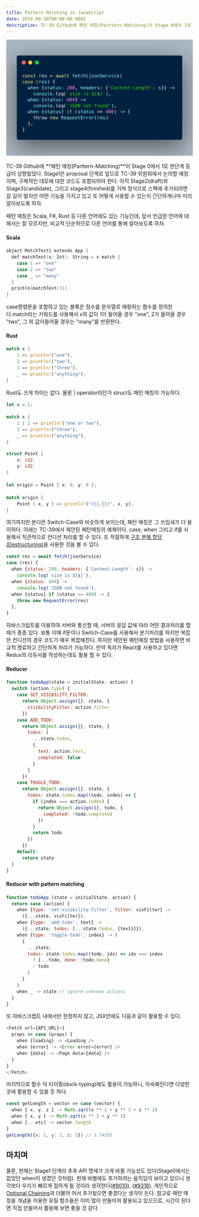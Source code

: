 ```yaml
---
title: Pattern Matching in JavaScript
date: 2019-09-30T00:00:00.000Z
description: TC-39 Github에 패턴 매칭(Parttern-Matching)이 Stage 0에서 1로 한단계 등급이 상향됬었다. Stage1은 proposal 단계로 앞으로 TC-39 위원회에서 논의할 예정이며, 구체적인 데모에 대한 코드도 포함되어야 한다. 아직 Stage2(draft)와 Stage3(candidate), 그리고 stage4(finished)를 거쳐 정식으로 스펙에 추가되려면 갈 길이 멀지만 어떤 기능을 가지고 있고 또 어떻게 사용할 수 있는지 간단하게나마 미리 알아보도록 하자.
---
```

![pattern-matching](./title.png)

TC-39 Github에 **패턴 매칭(Parttern-Matching)**이 Stage 0에서 1로 한단계 등급이 상향됬었다. Stage1은 proposal 단계로 앞으로 TC-39 위원회에서 논의할 예정이며, 구체적인 데모에 대한 코드도 포함되어야 한다. 아직 Stage2(draft)와 Stage3(candidate), 그리고 stage4(finished)를 거쳐 정식으로 스펙에 추가되려면 갈 길이 멀지만 어떤 기능을 가지고 있고 또 어떻게 사용할 수 있는지 간단하게나마 미리 알아보도록 하자.

패턴 매칭은 Scala, F#, Rust 등 다른 언어에도 있는 기능인데, 앞서 언급한 언어에 대해서는 잘 모르지만, 비교적 단순하므로 다른 언어를 통해 알아보도록 하자.

#### Scala
```c
object MatchTest1 extends App {
  def matchTest(x: Int): String = x match {
    case 1 => "one"
    case 2 => "two"
    case _ => "many"
  }
  println(matchTest(3))
}
```
case명령문을 포함하고 있는 블록은 정수를 문자열로 매핑하는 함수를 정의한다.match라는 키워드를 사용해서 x의 값이 1이 들어올 경우 "one", 2가 들어올 경우 "two", 그 외 값이들어올 경우는 "many"를 반환한다.

#### Rust
```rust
match x {
    1 => println!("one"),
    2 => println!("two"),
    3 => println!("three"),
    _ => println!("anything"),
}
```
Rust도 크게 차이는 없다. 물론 | operator라던가 struct도 패턴 매칭이 가능하다.

```rust
let x = 1;

match x {
    1 | 2 => println!("one or two"),
    3 => println!("three"),
    _ => println!("anything"),
}
```

```rust
struct Point {
    x: i32,
    y: i32,
}

let origin = Point { x: 0, y: 0 };

match origin {
    Point { x, y } => println!("({},{})", x, y),
}
```

여기까지만 본다믄 Switch-Case와 비슷하게 보이는데, 패턴 매칭은 그 쓰임새가 더 용이하다. 아래는 TC-39에서 제안된 패턴매칭의 예제이다. case, when 그리고 if를 사용해서 직관적으로 컨디션 처리를 할 수 있다. 또 적절하게 [구조 분해 할당(Destructuring)](https://developer.mozilla.org/ko/docs/Web/JavaScript/Reference/Operators/Destructuring_assignment)을 사용한 것을 볼 수 있다.
```js
const res = await fetch(jsonService)
case (res) {
  when {status: 200, headers: {'Content-Length': s}} ->
    console.log(`size is ${s}`),
  when {status: 404} ->
    console.log('JSON not found'),
  when {status} if (status >= 400) -> {
    throw new RequestError(res)
  },
}
```

자바스크립트를 이용하여 서버와 통신할 때, 서버의 응답 값에 따라 어떤 결과처리를 할 때가 종종 있다. 보통 이때 if문이나 Switch-Case를 사용해서 분기처리를 하지만 복잡한 컨디션의 경우 코드가 매우 복잡해진다. 하지만 제안된 패턴매칭 방법을 사용하면 비교적 명료하고 간단하게 처리가 가능하다. 만약 독자가 React를 사용하고 있다면 Redux의 리듀서를 작성하는데도 활용 할 수 있다.

#### Reducer

```js
function todoApp(state = initialState, action) {
  switch (action.type) {
    case SET_VISIBILITY_FILTER:
      return Object.assign({}, state, {
        visibilityFilter: action.filter
      })
    case ADD_TODO:
      return Object.assign({}, state, {
        todos: [
          ...state.todos,
          {
            text: action.text,
            completed: false
          }
        ]
      })
    case TOGGLE_TODO:
      return Object.assign({}, state, {
        todos: state.todos.map((todo, index) => {
          if (index === action.index) {
            return Object.assign({}, todo, {
              completed: !todo.completed
            })
          }
          return todo
        })
      })
    default:
      return state
  }
}
```

#### Reducer with pattern matching
```js
function todoApp (state = initialState, action) {
  return case (action) {
    when {type: 'set-visibility-filter', filter: visFilter} ->
      ({...state, visFilter}),
    when {type: 'add-todo', text} ->
      ({...state, todos: [...state.todos, {text}]}),
    when {type: 'toggle-todo', index} -> (
      {
        ...state,
        todos: state.todos.map((todo, idx) => idx === index
          ? {...todo, done: !todo.done}
          : todo
        )
      }
    )
    when _ -> state // ignore unknown actions
  }
}
```

또 자바스크랩트 내에서만 한정하지 않고, JSX안에도 다음과 같이 활용할 수 있다.
```js
<Fetch url={API_URL}>{
  props => case (props) {
    when {loading} -> <Loading />
    when {error} -> <Error error={error} />
    when {data} -> <Page data={data} />
  }
}
</Fetch>
```

마지막으로 함수 덕 타이핑(duck-typing)에도 활용이 가능하니, 익숙해진다면 다양한 곳에 활용할 수 있을 듯 하다.
```js
const getLength = vector => case (vector) {
  when { x, y, z } -> Math.sqrt(x ** 2 + y ** 2 + z ** 2)
  when { x, y } -> Math.sqrt(x ** 2 + y ** 2)
  when [...etc] -> vector.length
}
getLength({x: 1, y: 2, z: 3}) // 3.74165
```

## 마치며
물론, 현재는 Stage1 단계라 추후 API 명세가 크게 바뀔 가능성도 있다(Stage0에서는 없었던 when이 생겼던 것처럼). 현재 바벨에도 추가하려는 움직임이 보이고 있으니 생각보다 우리가 빠르게 접하게 될 것이라 생각한다([#9010](https://github.com/babel/babel/pull/9010)), ([#9318](https://github.com/babel/babel/pull/9318)). 개인적으로 [Optional Chaining](https://dev-momo.tistory.com/entry/Javascript-Optional-Chaining)과 더불어 어서 추가됬으면 좋겠다는 생각이 든다. 참고로 패턴 매칭을 개념을 이용한 유틸 함수들은 이미 많이 만들어져 활용되고 있으므로, 시간이 된다면 직접 만들어서 활용해 보면 좋을 것 같다.